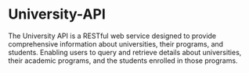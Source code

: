 # University-API
The University API is a RESTful web service designed to provide comprehensive information about universities, their programs, and students. Enabling users to query and retrieve details about universities, their academic programs, and the students enrolled in those programs.
